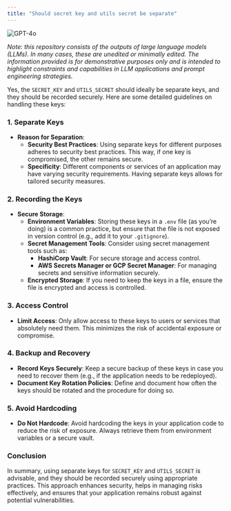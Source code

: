 ```yaml
---
title: "Should secret key and utils secret be separate"
---
```

![GPT-4o](https://img.shields.io/badge/GPT--4o-3333FF?style=for-the-badge&logo=openai&logoColor=white)



*Note: this repository consists of the outputs of large language models (LLMs). In many cases, these are unedited or minimally edited. The information provided is for demonstrative purposes only and is intended to highlight constraints and capabilities in LLM applications and prompt engineering strategies.*


Yes, the `SECRET_KEY` and `UTILS_SECRET` should ideally be separate keys, and they should be recorded securely. Here are some detailed guidelines on handling these keys:

### 1. **Separate Keys**
- **Reason for Separation**:
  - **Security Best Practices**: Using separate keys for different purposes adheres to security best practices. This way, if one key is compromised, the other remains secure.
  - **Specificity**: Different components or services of an application may have varying security requirements. Having separate keys allows for tailored security measures.

### 2. **Recording the Keys**
- **Secure Storage**:
  - **Environment Variables**: Storing these keys in a `.env` file (as you’re doing) is a common practice, but ensure that the file is not exposed in version control (e.g., add it to your `.gitignore`).
  - **Secret Management Tools**: Consider using secret management tools such as:
    - **HashiCorp Vault**: For secure storage and access control.
    - **AWS Secrets Manager or GCP Secret Manager**: For managing secrets and sensitive information securely.
  - **Encrypted Storage**: If you need to keep the keys in a file, ensure the file is encrypted and access is controlled.

### 3. **Access Control**
- **Limit Access**: Only allow access to these keys to users or services that absolutely need them. This minimizes the risk of accidental exposure or compromise.

### 4. **Backup and Recovery**
- **Record Keys Securely**: Keep a secure backup of these keys in case you need to recover them (e.g., if the application needs to be redeployed).
- **Document Key Rotation Policies**: Define and document how often the keys should be rotated and the procedure for doing so.

### 5. **Avoid Hardcoding**
- **Do Not Hardcode**: Avoid hardcoding the keys in your application code to reduce the risk of exposure. Always retrieve them from environment variables or a secure vault.

### Conclusion
In summary, using separate keys for `SECRET_KEY` and `UTILS_SECRET` is advisable, and they should be recorded securely using appropriate practices. This approach enhances security, helps in managing risks effectively, and ensures that your application remains robust against potential vulnerabilities.